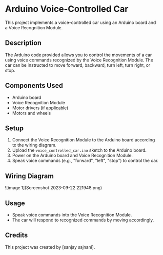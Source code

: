 # Arduino Voice-Controlled Car

This project implements a voice-controlled car using an Arduino board and a Voice Recognition Module.

## Description

The Arduino code provided allows you to control the movements of a car using voice commands recognized by the Voice Recognition Module. The car can be instructed to move forward, backward, turn left, turn right, or stop.

## Components Used

- Arduino board
- Voice Recognition Module
- Motor drivers (if applicable)
- Motors and wheels

## Setup

1. Connect the Voice Recognition Module to the Arduino board according to the wiring diagram.
2. Upload the `voice_controlled_car.ino` sketch to the Arduino board.
3. Power on the Arduino board and Voice Recognition Module.
4. Speak voice commands (e.g., "forward", "left", "stop") to control the car.

## Wiring Diagram

![image 1](Screenshot 2023-09-22 221948.png)

## Usage

- Speak voice commands into the Voice Recognition Module.
- The car will respond to recognized commands by moving accordingly.

## Credits

This project was created by [sanjay sajnani].

